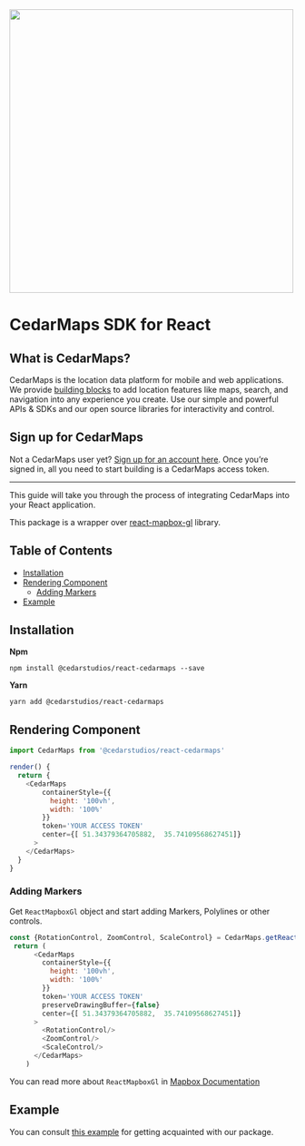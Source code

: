 <a href="https://www.cedarmaps.com">
  <img src="http://api.cedarmaps.com/docs/img/cedarmaps-api.png" width="500"/>
</a>

# CedarMaps SDK for React

## What is CedarMaps?

CedarMaps is the location data platform for mobile and web applications. We provide [building blocks](https://www.cedarmaps.com) to add location features like maps, search, and navigation into any experience you create. Use our simple and powerful APIs & SDKs and our open source libraries for interactivity and control.

## Sign up for CedarMaps

Not a CedarMaps user yet? [Sign up for an account here](https://www.cedarmaps.com/#demo). Once you’re signed in, all you need to start building is a CedarMaps access token.

---

This guide will take you through the process of integrating CedarMaps into your React application.

This package is a wrapper over [react-mapbox-gl](https://github.com/alex3165/react-mapbox-gl) library.

## Table of Contents
- [Installation](#installation)
- [Rendering Component](#rendering-component)
    - [Adding Markers](#adding-markers)
- [Example](#example)

## Installation

**Npm**
```
npm install @cedarstudios/react-cedarmaps --save
```

**Yarn**
```
yarn add @cedarstudios/react-cedarmaps
```

## Rendering Component

```js
import CedarMaps from '@cedarstudios/react-cedarmaps'
```

```js
render() {
  return {
    <CedarMaps
        containerStyle={{
          height: '100vh',
          width: '100%'
        }}
        token='YOUR ACCESS TOKEN'
        center={[ 51.34379364705882,  35.74109568627451]}
      >
    </CedarMaps>
  }
}
```

### Adding Markers

Get `ReactMapboxGl` object and start adding Markers, Polylines or other controls. 

```js
const {RotationControl, ZoomControl, ScaleControl} = CedarMaps.getReactMapboxGl()
 return (
      <CedarMaps
        containerStyle={{
          height: '100vh',
          width: '100%'
        }}
        token='YOUR ACCESS TOKEN'
        preserveDrawingBuffer={false}
        center={[ 51.34379364705882,  35.74109568627451]}
      >
        <RotationControl/>
        <ZoomControl/>
        <ScaleControl/>
      </CedarMaps>
    )
```

You can read more about `ReactMapboxGl` in [Mapbox Documentation](https://github.com/alex3165/react-mapbox-gl/blob/master/docs/API.md)


## Example

You can consult [this example](https://github.com/cedarstudios/cedarmaps-react-sdk/tree/master/example) for getting acquainted with our package.
